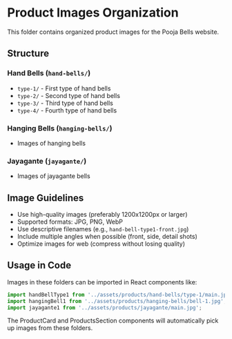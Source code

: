 # Product Images Organization

This folder contains organized product images for the Pooja Bells website.

## Structure

### Hand Bells (`hand-bells/`)
- `type-1/` - First type of hand bells
- `type-2/` - Second type of hand bells  
- `type-3/` - Third type of hand bells
- `type-4/` - Fourth type of hand bells

### Hanging Bells (`hanging-bells/`)
- Images of hanging bells

### Jayagante (`jayagante/`)
- Images of jayagante bells

## Image Guidelines

- Use high-quality images (preferably 1200x1200px or larger)
- Supported formats: JPG, PNG, WebP
- Use descriptive filenames (e.g., `hand-bell-type1-front.jpg`)
- Include multiple angles when possible (front, side, detail shots)
- Optimize images for web (compress without losing quality)

## Usage in Code

Images in these folders can be imported in React components like:

```typescript
import handBellType1 from '../assets/products/hand-bells/type-1/main.jpg';
import hangingBell1 from '../assets/products/hanging-bells/bell-1.jpg';
import jayagante1 from '../assets/products/jayagante/main.jpg';
```

The ProductCard and ProductsSection components will automatically pick up images from these folders.